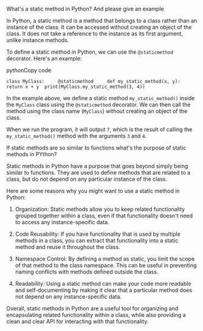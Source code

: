 What's a static method in Python? And please give an example

In Python, a static method is a method that belongs to a class rather than an instance of the class. It can be accessed without creating an object of the class. It does not take a reference to the instance as its first argument, unlike instance methods.

To define a static method in Python, we can use the `@staticmethod` decorator. Here's an example:

pythonCopy code

`class MyClass:     @staticmethod     def my_static_method(x, y):         return x + y  print(MyClass.my_static_method(3, 4))`

In the example above, we define a static method `my_static_method()` inside the `MyClass` class using the `@staticmethod` decorator. We can then call the method using the class name (`MyClass`) without creating an object of the class.

When we run the program, it will output `7`, which is the result of calling the `my_static_method()` method with the arguments `3` and `4`.

If static methods are so similar to functions what's the purpose of static methods in PYthon?

Static methods in Python have a purpose that goes beyond simply being similar to functions. They are used to define methods that are related to a class, but do not depend on any particular instance of the class.

Here are some reasons why you might want to use a static method in Python:

1.  Organization: Static methods allow you to keep related functionality grouped together within a class, even if that functionality doesn't need to access any instance-specific data.
    
2.  Code Reusability: If you have functionality that is used by multiple methods in a class, you can extract that functionality into a static method and reuse it throughout the class.
    
3.  Namespace Control: By defining a method as static, you limit the scope of that method to the class namespace. This can be useful in preventing naming conflicts with methods defined outside the class.
    
4.  Readability: Using a static method can make your code more readable and self-documenting by making it clear that a particular method does not depend on any instance-specific data.
    

Overall, static methods in Python are a useful tool for organizing and encapsulating related functionality within a class, while also providing a clean and clear API for interacting with that functionality.